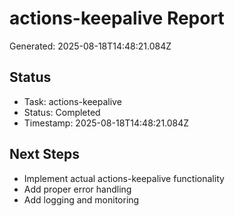 # actions-keepalive Report

Generated: 2025-08-18T14:48:21.084Z

## Status
- Task: actions-keepalive
- Status: Completed
- Timestamp: 2025-08-18T14:48:21.084Z

## Next Steps
- Implement actual actions-keepalive functionality
- Add proper error handling
- Add logging and monitoring
